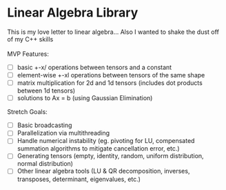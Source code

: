 # Linear Algebra Library
This is my love letter to linear algebra... Also I wanted to shake the dust off of my C++ skills
<br />
<br />
MVP Features:
- [ ] basic +-x/ operations between tensors and a constant
- [ ] element-wise +-xl operations between tensors of the same shape
- [ ] matrix multiplication for 2d and 1d tensors (includes dot products between 1d tensors)
- [ ] solutions to Ax = b (using Gaussian Elimination)

Stretch Goals:
- [ ] Basic broadcasting
- [ ] Parallelization via multithreading
- [ ] Handle numerical instability (eg. pivoting for LU, compensated summation algorithms to mitigate cancellation error, etc.)
- [ ] Generating tensors (empty, identity, random, uniform distribution, normal distribution)
- [ ] Other linear algebra tools (LU & QR decomposition, inverses, transposes, determinant, eigenvalues, etc.)
